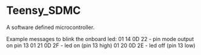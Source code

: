 # Teensy_SDMC
A software defined microcontroller.

Example messages to blink the onboard led:
01 14 0D 22 - pin mode output on pin 13
01 21 0D 2F - led on (pin 13 high)
01 20 0D 2E - led off (pin 13 low)

